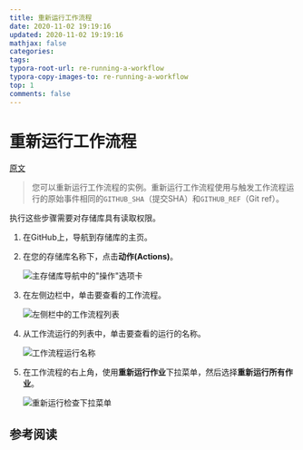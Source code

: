 ```yaml
---
title: 重新运行工作流程
date: 2020-11-02 19:19:16
updated: 2020-11-02 19:19:16
mathjax: false
categories: 
tags:
typora-root-url: re-running-a-workflow
typora-copy-images-to: re-running-a-workflow
top: 1
comments: false
---
```



# 重新运行工作流程

[原文](https://docs.github.com/en/free-pro-team@latest/actions/managing-workflow-runs/re-running-a-workflow)

> 您可以重新运行工作流程的实例。重新运行工作流程使用与触发工作流程运行的原始事件相同的`GITHUB_SHA`（提交SHA）和`GITHUB_REF`（Git ref）。 



执行这些步骤需要对存储库具有读取权限。

1. 在GitHub上，导航到存储库的主页。

2. 在您的存储库名称下，点击**动作(Actions)**。

   ![主存储库导航中的"操作"选项卡](/actions-tab.png)

3. 在左侧边栏中，单击要查看的工作流程。

   ![左侧栏中的工作流程列表](/workflow-sidebar.png)

4. 从工作流运行的列表中，单击要查看的运行的名称。

   ![工作流程运行名称](/run-name.png)

5. 在工作流程的右上角，使用**重新运行作业**下拉菜单，然后选择**重新运行所有作业**。 

   ![重新运行检查下拉菜单](/rerun-checks-drop-down.png)



## 参考阅读


